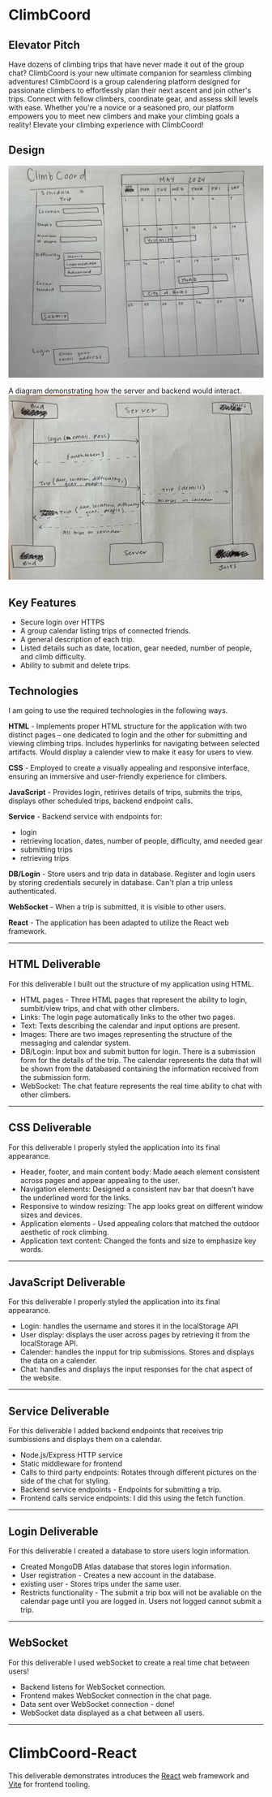 # ClimbCoord

## Elevator Pitch

Have dozens of climbing trips that have never made it out of the group chat? ClimbCoord is your new ultimate companion for seamless climbing adventures! ClimbCoord is a group calendering platform designed for passionate climbers to effortlessly plan their next ascent and join other's trips. Connect with fellow climbers, coordinate gear, and assess skill levels with ease. Whether you're a novice or a seasoned pro, our platform empowers you to meet new climbers and make your climbing goals a reality! Elevate your climbing experience with ClimbCoord!

## Design 
![Main Calendar Page](Images/page_design.jpg)

A diagram demonstrating how the server and backend would interact.
![A diagram demonstrating how the server and backend would interact.](Images/server_design.jpg)


## Key Features
- Secure login over HTTPS
- A group calendar listing trips of connected friends. 
- A general description of each trip. 
- Listed details such as date, location, gear needed, number of people, and climb difficulty. 
- Ability to submit and delete trips. 




## Technologies

I am going to use the required technologies in the following ways.

**HTML** - Implements proper HTML structure for the application with two distinct pages – one dedicated to login and the other for submitting and viewing climbing trips. Includes hyperlinks for navigating between selected artifacts. Would display a calender view to make it easy for users to view. 

**CSS** - Employed to create a visually appealing and responsive interface, ensuring an immersive and user-friendly experience for climbers. 

**JavaScript** - Provides login, retirives details of trips, submits the trips, displays other scheduled trips, backend endpoint calls.

**Service** - Backend service with endpoints for:
- login
- retrieving location, dates, number of people, difficulty, amd needed gear
- submitting trips
- retrieving trips 

**DB/Login** - Store users and trip data in database. Register and login users by storing credentials securely in database. Can't plan a trip unless authenticated.

**WebSocket** - When a trip is submitted, it is visible to other users.

**React** - The application has been adapted to utilize the React web framework.


<hr> 

## HTML Deliverable
For this deliverable I built out the structure of my application using HTML.

- HTML pages - Three HTML pages that represent the ability to login, sumbit/view trips, and chat with other climbers. 
- Links: The login page automatically links to the other two pages.
- Text: Texts describing the calendar and input options are present. 
- Images:  There are two images representing the structure of the messaging and calendar system. 
- DB/Login:  Input box and submit button for login. There is a submission form for the details of the trip. The calendar represents the data that will be shown from the databased containing the information received from the submission form. 
- WebSocket: The chat feature represents the real time ability to chat with other climbers.

<hr> 

## CSS Deliverable 
For this deliverable I properly styled the application into its final appearance.

- Header, footer, and main content body: Made aeach element consistent across pages and appear appealing to the user. 
- Navigation elements: Designed a consistent nav bar that doesn't have the underlined word for the links. 
- Responsive to window resizing: The app looks great on different window sizes and devices. 
- Application elements - Used appealing colors that matched the outdoor aesthetic of rock climbing. 
- Application text content: Changed the fonts and size to emphasize key words. 

<hr> 

## JavaScript Deliverable
For this deliverable I properly styled the application into its final appearance.

- Login: handles the username and stores it in the localStorage API
- User display: displays the user across pages by retrieving it from the localStorage API. 
- Calender: handles the inpput for trip submissions. Stores and displays the data on a calender. 
- Chat: handles and displays the input responses for the chat aspect of the website. 

<hr>

## Service Deliverable 

For this deliverable I added backend endpoints that receives trip sumbissions and displays them on a calendar. 

- Node.js/Express HTTP service
- Static middleware for frontend
- Calls to third party endpoints: Rotates through different pictures on the side of the chat for styling. 
- Backend service endpoints - Endpoints for submitting a trip. 
- Frontend calls service endpoints: I did this using the fetch function.

<hr>

## Login Deliverable 
For this deliverable I created a database to store users login information.

- Created MongoDB Atlas database that stores login information.
- User registration - Creates a new account in the database.
- existing user - Stores trips under the same user.
- Restricts functionality - The submit a trip box will not be avaliable on the calendar page until you are logged in. Users not logged cannot submit a trip. 

<hr> 

## WebSocket

For this deliverable I used webSocket to create a real time chat between users!

- Backend listens for WebSocket connection.
- Frontend makes WebSocket connection in the chat page.
- Data sent over WebSocket connection - done!
- WebSocket data displayed as a chat between all users.

<hr>

# ClimbCoord-React

This deliverable demonstrates introduces the [React](https://react.dev) web framework and [Vite](https://vitejs.dev/) for frontend tooling.
